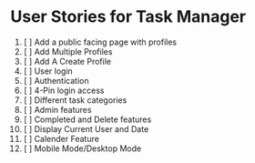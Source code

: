 # User Stories for Task Manager

1. [ ] Add a public facing page with profiles
2. [ ] Add Multiple Profiles
3. [ ] Add A Create Profile
4. [ ] User login
5. [ ] Authentication
6. [ ] 4-Pin login access
7. [ ] Different task categories
8. [ ] Admin features
9. [ ] Completed and Delete features
10. [ ] Display Current User and Date
11. [ ] Calender Feature
12. [ ] Mobile Mode/Desktop Mode
